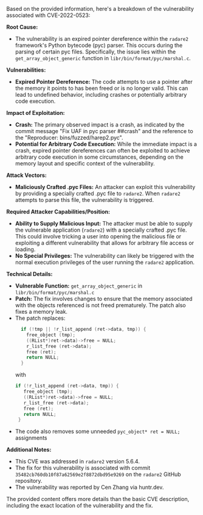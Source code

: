 Based on the provided information, here's a breakdown of the vulnerability associated with CVE-2022-0523:

**Root Cause:**
- The vulnerability is an expired pointer dereference within the `radare2` framework's Python bytecode (pyc) parser. This occurs during the parsing of certain pyc files. Specifically, the issue lies within the `get_array_object_generic` function in `libr/bin/format/pyc/marshal.c`.

**Vulnerabilities:**
- **Expired Pointer Dereference:** The code attempts to use a pointer after the memory it points to has been freed or is no longer valid. This can lead to undefined behavior, including crashes or potentially arbitrary code execution.

**Impact of Exploitation:**
- **Crash:** The primary observed impact is a crash, as indicated by the commit message "Fix UAF in pyc parser ##crash" and the reference to the "Reproducer: bins/fuzzed/harep2.pyc".
- **Potential for Arbitrary Code Execution:** While the immediate impact is a crash, expired pointer dereferences can often be exploited to achieve arbitrary code execution in some circumstances, depending on the memory layout and specific context of the vulnerability.

**Attack Vectors:**
- **Maliciously Crafted .pyc Files:** An attacker can exploit this vulnerability by providing a specially crafted .pyc file to `radare2`. When `radare2` attempts to parse this file, the vulnerability is triggered.

**Required Attacker Capabilities/Position:**
- **Ability to Supply Malicious Input:** The attacker must be able to supply the vulnerable application (`radare2`) with a specially crafted .pyc file. This could involve tricking a user into opening the malicious file or exploiting a different vulnerability that allows for arbitrary file access or loading.
- **No Special Privileges:** The vulnerability can likely be triggered with the normal execution privileges of the user running the `radare2` application.

**Technical Details:**

- **Vulnerable Function:** `get_array_object_generic` in `libr/bin/format/pyc/marshal.c`
- **Patch:** The fix involves changes to ensure that the memory associated with the objects referenced is not freed prematurely. The patch also fixes a memory leak.
- The patch replaces:
    ```c
      if (!tmp || !r_list_append (ret->data, tmp)) {
        free_object (tmp);
        ((RList*)ret->data)->free = NULL;
        r_list_free (ret->data);
        free (ret);
        return NULL;
      }
    ```
    with
    ```c
    if (!r_list_append (ret->data, tmp)) {
       free_object (tmp);
       ((RList*)ret->data)->free = NULL;
       r_list_free (ret->data);
       free (ret);
       return NULL;
     }
    ```
- The code also removes some unneeded `pyc_object* ret = NULL;` assignments

**Additional Notes:**

- This CVE was addressed in `radare2` version 5.6.4.
- The fix for this vulnerability is associated with commit `35482cb760db10f87a62569e2f8872dbd95e9269` on the `radare2` GitHub repository.
- The vulnerability was reported by Cen Zhang via huntr.dev.

The provided content offers more details than the basic CVE description, including the exact location of the vulnerability and the fix.